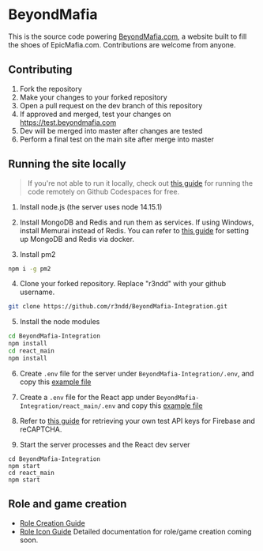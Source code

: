 # BeyondMafia 
This is the source code powering [BeyondMafia.com](https://beyondmafia.com), a website built to fill the shoes of EpicMafia.com. Contributions are welcome from anyone.

## Contributing
1. Fork the repository
2. Make your changes to your forked repository
3. Open a pull request on the dev branch of this repository
4. If approved and merged, test your changes on https://test.beyondmafia.com
5. Dev will be merged into master after changes are tested
6. Perform a final test on the main site after merge into master


## Running the site locally

> If you're not able to run it locally, check out [this guide](/docs/github-codespace.md) for running the code remotely on Github Codespaces for free.

1. Install node.js (the server uses node 14.15.1)

2. Install MongoDB and Redis and run them as services. If using Windows, install Memurai instead of Redis. You can refer to [this guide](/docs/mongo-redis-docker.md) for setting up MongoDB and Redis via docker.

3. Install pm2
```bash
npm i -g pm2
```

4. Clone your forked repository. Replace "r3ndd" with your github username.

```bash
git clone https://github.com/r3ndd/BeyondMafia-Integration.git
```

5. Install the node modules
```bash
cd BeyondMafia-Integration 
npm install
cd react_main
npm install
```

6. Create `.env` file for the server under `BeyondMafia-Integration/.env`, and copy this [example file](/docs/server_env)

7. Create a `.env` file for the React app under `BeyondMafia-Integration/react_main/.env` and copy this [example file](/docs/client_env)

8. Refer to [this guide](/docs/dependencies.md) for retrieving your own test API keys for Firebase and reCAPTCHA.

9. Start the server processes and the React dev server
```
cd BeyondMafia-Integration 
npm start
cd react_main
npm start
```

## Role and game creation

- [Role Creation Guide](/docs/role-creation-guide.md)
- [Role Icon Guide](/docs/role-icons.md)
Detailed documentation for role/game creation coming soon.